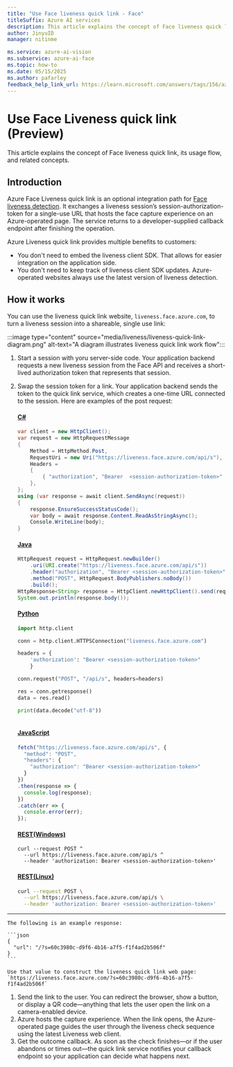 ```yaml
---
title: "Use Face liveness quick link - Face"
titleSuffix: Azure AI services
description: This article explains the concept of Face liveness quick link, its usage flow, and related concepts. 
author: JinyuID
manager: nitinme

ms.service: azure-ai-vision
ms.subservice: azure-ai-face
ms.topic: how-to
ms.date: 05/15/2025
ms.author: pafarley
feedback_help_link_url: https://learn.microsoft.com/answers/tags/156/azure-face
---
```


# Use Face Liveness quick link (Preview)

This article explains the concept of Face liveness quick link, its usage flow, and related concepts.

## Introduction

Azure Face Liveness quick link is an optional integration path for [Face liveness detection](concept-face-liveness-detection.md). It exchanges a liveness session’s session-authorization-token for a single-use URL that hosts the face capture experience on an Azure-operated page. The service returns to a developer-supplied callback endpoint after finishing the operation. 

Azure Liveness quick link provides multiple benefits to customers: 
- You don't need to embed the liveness client SDK. That allows for easier integration on the application side.
- You don't need to keep track of liveness client SDK updates. Azure-operated websites always use the latest version of liveness detection.

## How it works

You can use the liveness quick link website, `liveness.face.azure.com`, to turn a liveness session into a shareable, single use link:

:::image type="content" source="media/liveness/liveness-quick-link-diagram.png" alt-text="A diagram illustrates liveness quick link work flow":::

1.	Start a session with yoru server-side code. Your application backend requests a new liveness session from the Face API and receives a short-lived authorization token that represents that session.
2.	Swap the session token for a link. Your application backend sends the token to the quick link service, which creates a one-time URL connected to the session. Here are examples of the post request:

    #### [C#](#tab/csharp)
    ```csharp
    var client = new HttpClient();
    var request = new HttpRequestMessage
    {
        Method = HttpMethod.Post,
        RequestUri = new Uri("https://liveness.face.azure.com/api/s"),
        Headers =
        {
            { "authorization", "Bearer  <session-authorization-token>" },
        },
    };
    using (var response = await client.SendAsync(request))
    {
        response.EnsureSuccessStatusCode();
        var body = await response.Content.ReadAsStringAsync();
        Console.WriteLine(body);
    }
    ```

    #### [Java](#tab/java)
    ```java
    HttpRequest request = HttpRequest.newBuilder()
        .uri(URI.create("https://liveness.face.azure.com/api/s"))
        .header("authorization", "Bearer <session-authorization-token>")
        .method("POST", HttpRequest.BodyPublishers.noBody())
        .build();
    HttpResponse<String> response = HttpClient.newHttpClient().send(request, HttpResponse.BodyHandlers.ofString());
    System.out.println(response.body());
    ```
    
    #### [Python](#tab/python)
    ```python
    import http.client
    
    conn = http.client.HTTPSConnection("liveness.face.azure.com")
    
    headers = {
        'authorization': "Bearer <session-authorization-token>"
        }
    
    conn.request("POST", "/api/s", headers=headers)
    
    res = conn.getresponse()
    data = res.read()
    
    print(data.decode("utf-8"))
        
    ```
    
    #### [JavaScript](#tab/javascript)
    ```javascript
    fetch("https://liveness.face.azure.com/api/s", {
      "method": "POST",
      "headers": {
        "authorization": "Bearer <session-authorization-token>"
      }
    })
    .then(response => {
      console.log(response);
    })
    .catch(err => {
      console.error(err);
    });
    ```

    #### [REST(Windows)](#tab/cmd)
    ```console
    curl --request POST ^
      --url https://liveness.face.azure.com/api/s ^
      --header 'authorization: Bearer <session-authorization-token>'
    ```
    
    #### [REST(Linux)](#tab/bash)
    ```bash
    curl --request POST \
      --url https://liveness.face.azure.com/api/s \
      --header 'authorization: Bearer <session-authorization-token>'
    ```

---

    The following is an example response:
    
    ```json
    {
      "url": "/?s=60c3980c-d9f6-4b16-a7f5-f1f4ad2b506f"
    }
    ```

    Use that value to construct the liveness quick link web page: `https://liveness.face.azure.com/?s=60c3980c-d9f6-4b16-a7f5-f1f4ad2b506f`

1. Send the link to the user. You can redirect the browser, show a button, or display a QR code—anything that lets the user open the link on a camera-enabled device.
1. Azure hosts the capture experience. When the link opens, the Azure-operated page guides the user through the liveness check sequence using the latest Liveness web client.
1. Get the outcome callback. As soon as the check finishes—or if the user abandons or times out—the quick link service notifies your callback endpoint so your application can decide what happens next.
